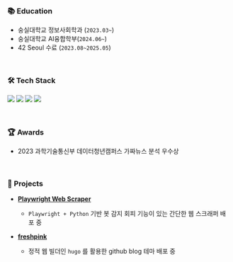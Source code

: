 ### 📚 Education
- 숭실대학교 정보사회학과 (`2023.03~`)
- 숭실대학교 AI융합학부(`2024.06~`)
- 42 Seoul 수료 (`2023.08~2025.05`)

<br>

### 🛠 Tech Stack
<p>
  <img src="https://img.shields.io/badge/C-00599C?style=for-the-badge&logo=c&logoColor=white"/>
  <img src="https://img.shields.io/badge/C++-00599C?style=for-the-badge&logo=cplusplus&logoColor=white"/>
  <img src="https://img.shields.io/badge/Python-3776AB?style=for-the-badge&logo=python&logoColor=white"/>
  <img src="https://img.shields.io/badge/Docker-2496ED?style=for-the-badge&logo=docker&logoColor=white"/>
</p>

<br>

### 🏆 Awards
- 2023 과학기술통신부 데이터청년캠퍼스 가짜뉴스 분석 우수상

<br>

### 📂 Projects
- **[Playwright Web Scraper](https://github.com/elecbrandy/pw-simple-scraper)**
  - `Playwright + Python` 기반 봇 감지 회피 기능이 있는 간단한 웹 스크래퍼 배포 중

- **[freshpink](https://github.com/elecbrandy/freshpink)**
  - 정적 웹 빌더인 `hugo` 를 활용한 github blog 테마 배포 중
